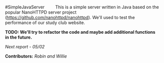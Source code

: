#SimpleJavaServer
&nbsp;&nbsp;&nbsp;&nbsp;&nbsp;&nbsp;&nbsp;&nbsp;This is a simple server written in Java based on the popular NanoHTTPD server project (https://github.com/nanohttpd/nanohttpd). We'll used to test the performance of our study club website. 

__TODO: We'll try to refactor the code and maybe add additional functions in the future.__

_Next report - 05/02_

__Contributors:__ _Robin and Willie_
